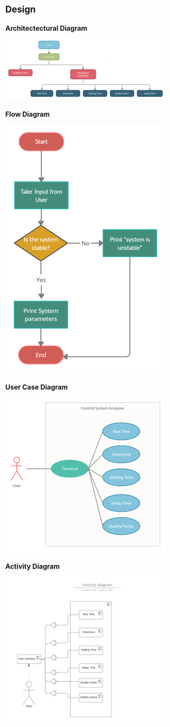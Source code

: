 # Design
 

## Architectectural Diagram
![HighLevelStructuralDiagram](https://github.com/pramanikpatel/Analyse_Control_System/blob/main/2_Design/Architectural_Diagram.png)


## Flow Diagram
![HighLevelBehaviouralDiagram](https://github.com/pramanikpatel/Analyse_Control_System/blob/main/2_Design/Flow_diagram.png)

## User Case Diagram
![HighLevelBehaviouralDiagram](https://github.com/pramanikpatel/Analyse_Control_System/blob/main/2_Design/User_case_dia.png)

## Activity Diagram
![HighLevelBehaviouralDiagram](https://github.com/pramanikpatel/Analyse_Control_System/blob/main/2_Design/Activity%20diagram.png)
